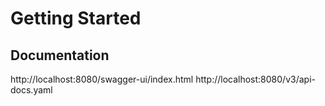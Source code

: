 # Getting Started

## Documentation

http://localhost:8080/swagger-ui/index.html
http://localhost:8080/v3/api-docs.yaml